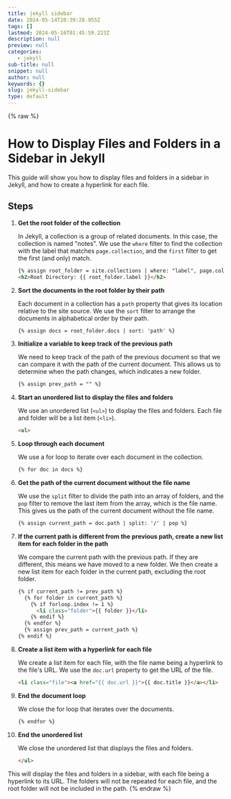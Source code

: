 ```yaml
---
title: jekyll sidebar
date: 2024-05-14T20:39:28.955Z
tags: []
lastmod: 2024-05-16T01:45:59.223Z
description: null
preview: null
categories:
   - jekyll
sub-title: null
snippet: null
author: null
keywords: {}
slug: jekyll-sidebar
type: default
---
```


{% raw %}

# How to Display Files and Folders in a Sidebar in Jekyll

This guide will show you how to display files and folders in a sidebar in Jekyll, and how to create a hyperlink for each file.

## Steps

1. **Get the root folder of the collection**

   In Jekyll, a collection is a group of related documents. In this case, the collection is named "notes". We use the `where` filter to find the collection with the label that matches `page.collection`, and the `first` filter to get the first (and only) match.

   ```html
   {% assign root_folder = site.collections | where: "label", page.collection | first %}
   <h2>Root Directory: {{ root_folder.label }}</h2>
   ```

2. **Sort the documents in the root folder by their path**

   Each document in a collection has a `path` property that gives its location relative to the site source. We use the `sort` filter to arrange the documents in alphabetical order by their path.

   ```html
   {% assign docs = root_folder.docs | sort: 'path' %}
   ```

3. **Initialize a variable to keep track of the previous path**

   We need to keep track of the path of the previous document so that we can compare it with the path of the current document. This allows us to determine when the path changes, which indicates a new folder.

   ```html
   {% assign prev_path = "" %}
   ```

4. **Start an unordered list to display the files and folders**

   We use an unordered list (`<ul>`) to display the files and folders. Each file and folder will be a list item (`<li>`).

   ```html
   <ul>
   ```

5. **Loop through each document**

   We use a for loop to iterate over each document in the collection.

   ```html
   {% for doc in docs %}
   ```

6. **Get the path of the current document without the file name**

   We use the `split` filter to divide the path into an array of folders, and the `pop` filter to remove the last item from the array, which is the file name. This gives us the path of the current document without the file name.

   ```html
   {% assign current_path = doc.path | split: '/' | pop %}
   ```

7. **If the current path is different from the previous path, create a new list item for each folder in the path**

   We compare the current path with the previous path. If they are different, this means we have moved to a new folder. We then create a new list item for each folder in the current path, excluding the root folder.

   ```html
   {% if current_path != prev_path %}
     {% for folder in current_path %}
       {% if forloop.index != 1 %}
         <li class="folder">{{ folder }}</li>
       {% endif %}
     {% endfor %}
     {% assign prev_path = current_path %}
   {% endif %}
   ```

8. **Create a list item with a hyperlink for each file**

   We create a list item for each file, with the file name being a hyperlink to the file's URL. We use the `doc.url` property to get the URL of the file.

   ```html
   <li class="file"><a href="{{ doc.url }}">{{ doc.title }}</a></li>
   ```

9. **End the document loop**

   We close the for loop that iterates over the documents.

   ```html
   {% endfor %}
   ```

10. **End the unordered list**

    We close the unordered list that displays the files and folders.

    ```html
    </ul>
    ```

This will display the files and folders in a sidebar, with each file being a hyperlink to its URL. The folders will not be repeated for each file, and the root folder will not be included in the path.
{% endraw %}
